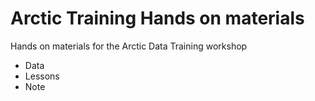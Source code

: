 # Arctic Training Hands on materials
Hands on materials for the Arctic Data Training workshop

* Data
* Lessons
* Note
